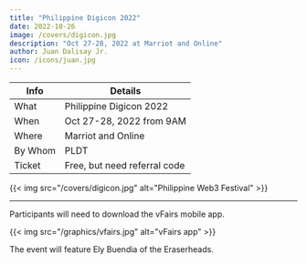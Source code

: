 ```yaml
---
title: "Philippine Digicon 2022"
date: 2022-10-26
image: /covers/digicon.jpg
description: "Oct 27-28, 2022 at Marriot and Online"
author: Juan Dalisay Jr.
icon: /icons/juan.jpg
---
```




Info | Details 
--- | ---
What | Philippine Digicon 2022
When | Oct 27-28, 2022 from 9AM
Where | Marriot and Online
By Whom | PLDT
Ticket | Free, but need referral code

{{< img src="/covers/digicon.jpg" alt="Philippine Web3 Festival" >}}

---


Participants will need to download the vFairs mobile app. 

{{< img src="/graphics/vfairs.jpg" alt="vFairs app" >}}

The event will feature Ely Buendia of the Eraserheads. 


